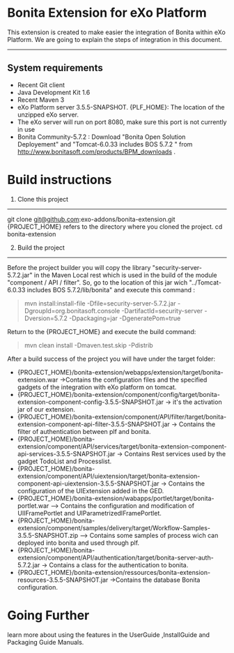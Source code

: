 Bonita Extension for eXo Platform
================

This extension is created to make easier the integration of Bonita within eXo Platform.
We are going to explain the steps of integration in this document.

-------------------
System requirements
-------------------
   
* Recent Git client
* Java Development Kit 1.6
* Recent Maven 3
* eXo Platform server 3.5.5-SNAPSHOT.  {PLF_HOME}: The location of the unzipped eXo server.
* The eXo server will run on port 8080, make sure this port is not currently in use
* Bonita Community-5.7.2 : Download "Bonita Open Solution Deployement" and "Tomcat-6.0.33 includes BOS 5.7.2 " from http://www.bonitasoft.com/products/BPM_downloads .

Build instructions
==================

1) Clone this project
-----------------------

git clone git@github.com:exo-addons/bonita-extension.git
{PROJECT_HOME} refers to the directory where you cloned the project.
cd bonita-extension

2) Build the project
-----------------------
Before the project builder you will copy the library "security-server-5.7.2.jar" in the Maven Local rest which is used in the build of the module "component / API / filter".
So, go to the location of this jar wich "../Tomcat-6.0.33 includes BOS 5.7.2/lib/bonita" and execute this command :

>mvn install:install-file  -Dfile=security-server-5.7.2.jar -DgroupId=org.bonitasoft.console -DartifactId=security-server -Dversion=5.7.2 -Dpackaging=jar -DgeneratePom=true

Return to the {PROJECT_HOME} and execute the build command:

>mvn clean install -Dmaven.test.skip -Pdistrib

After a build success of the project you will have under the target folder:

* {PROJECT_HOME}/bonita-extension/webapps/extension/target/bonita-extension.war  ->Contains the configuration files and the specified  gadgets of the integration with eXo platform on tomcat.
* {PROJECT_HOME}/bonita-extension/component/config/target/bonita-extension-component-config-3.5.5-SNAPSHOT.jar  -> it's the activation jar of our extension.
* {PROJECT_HOME}/bonita-extension/component/API/filter/target/bonita-extension-component-api-filter-3.5.5-SNAPSHOT.jar  -> Contains the filter of authentication between plf and bonita.
* {PROJECT_HOME}/bonita-extension/component/API/services/target/bonita-extension-component-api-services-3.5.5-SNAPSHOT.jar  -> Contains Rest services used by the gadget TodoList and Processlist.
* {PROJECT_HOME}/bonita-extension/component/API/uiextension/target/bonita-extension-component-api-uiextension-3.5.5-SNAPSHOT.jar -> Contains the configuration of the UIExtension added in the GED.
* {PROJECT_HOME}/bonita-extension/wabapps/portlet/target/bonita-portlet.war --> Contains the configuration and modification of UIIFramePortlet and UIParametrizedIFramePortlet.
* {PROJECT_HOME}/bonita-extension/component/samples/delivery/target/Workflow-Samples-3.5.5-SNAPSHOT.zip --> Contains some samples of process wich can deployed into  bonita and used through plf.
* {PROJECT_HOME}/bonita-extension/component/API/authentication/target/bonita-server-auth-5.7.2.jar -> Contains a class for the authentication to bonita.
* {PROJECT_HOME}/bonita-extension/ressources/bonita-extension-resources-3.5.5-SNAPSHOT.jar ->Contains the database Bonita configuration.


Going Further
=============
learn more about using the features in the UserGuide ,InstallGuide  and Packaging Guide Manuals.
 